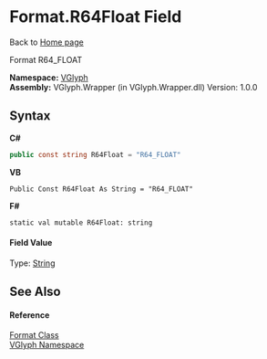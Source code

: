# Format.R64Float Field
Back to <a href="Home.md">Home page</a> 

Format R64_FLOAT

**Namespace:**&nbsp;<a href="N_VGlyph.md">VGlyph</a><br />**Assembly:**&nbsp;VGlyph.Wrapper (in VGlyph.Wrapper.dll) Version: 1.0.0

## Syntax

**C#**<br />
``` C#
public const string R64Float = "R64_FLOAT"
```

**VB**<br />
``` VB
Public Const R64Float As String = "R64_FLOAT"
```

**F#**<br />
``` F#
static val mutable R64Float: string
```


#### Field Value
Type: <a href="http://msdn2.microsoft.com/en-us/library/s1wwdcbf" target="_blank">String</a>

## See Also


#### Reference
<a href="T_VGlyph_Format.md">Format Class</a><br /><a href="N_VGlyph.md">VGlyph Namespace</a><br />